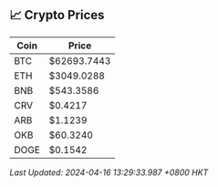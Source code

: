 ## 📈 Crypto Prices

| Coin | Price |
| ---- | ----- |
| BTC | $62693.7443 |
| ETH | $3049.0288 |
| BNB | $543.3586 |
| CRV | $0.4217 |
| ARB | $1.1239 |
| OKB | $60.3240 |
| DOGE | $0.1542 |

_Last Updated: 2024-04-16 13:29:33.987 +0800 HKT_